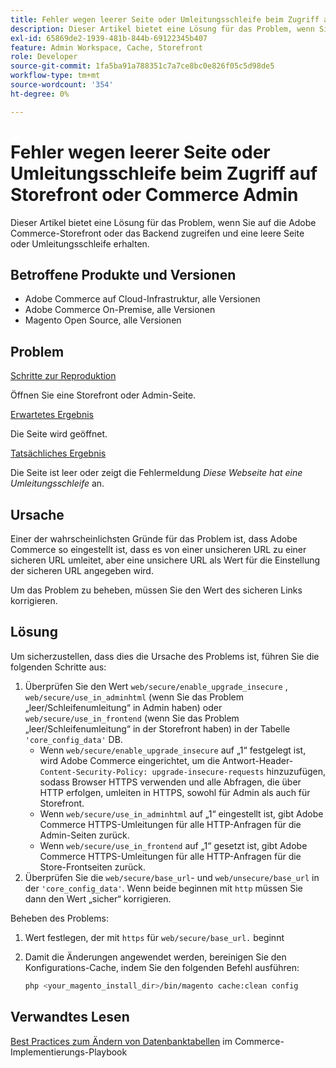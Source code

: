 ```yaml
---
title: Fehler wegen leerer Seite oder Umleitungsschleife beim Zugriff auf Storefront oder Commerce Admin
description: Dieser Artikel bietet eine Lösung für das Problem, wenn Sie auf die Adobe Commerce-Storefront oder das Backend zugreifen und eine leere Seite oder Umleitungsschleife erhalten.
exl-id: 65869de2-1939-481b-844b-69122345b407
feature: Admin Workspace, Cache, Storefront
role: Developer
source-git-commit: 1fa5ba91a788351c7a7ce8bc0e826f05c5d98de5
workflow-type: tm+mt
source-wordcount: '354'
ht-degree: 0%

---
```


# Fehler wegen leerer Seite oder Umleitungsschleife beim Zugriff auf Storefront oder Commerce Admin

Dieser Artikel bietet eine Lösung für das Problem, wenn Sie auf die Adobe Commerce-Storefront oder das Backend zugreifen und eine leere Seite oder Umleitungsschleife erhalten.

## Betroffene Produkte und Versionen

* Adobe Commerce auf Cloud-Infrastruktur, alle Versionen
* Adobe Commerce On-Premise, alle Versionen
* Magento Open Source, alle Versionen

## Problem

<u>Schritte zur Reproduktion</u>

Öffnen Sie eine Storefront oder Admin-Seite.

<u>Erwartetes Ergebnis</u>

Die Seite wird geöffnet.

<u>Tatsächliches Ergebnis</u>

Die Seite ist leer oder zeigt die Fehlermeldung *Diese Webseite hat eine Umleitungsschleife* an.

## Ursache

Einer der wahrscheinlichsten Gründe für das Problem ist, dass Adobe Commerce so eingestellt ist, dass es von einer unsicheren URL zu einer sicheren URL umleitet, aber eine unsichere URL als Wert für die Einstellung der sicheren URL angegeben wird.

Um das Problem zu beheben, müssen Sie den Wert des sicheren Links korrigieren.

## Lösung

Um sicherzustellen, dass dies die Ursache des Problems ist, führen Sie die folgenden Schritte aus:

1. Überprüfen Sie den Wert `web/secure/enable_upgrade_insecure` , `web/secure/use_in_adminhtml` (wenn Sie das Problem „leer/Schleifenumleitung“ in Admin haben) oder `web/secure/use_in_frontend` (wenn Sie das Problem „leer/Schleifenumleitung“ in der Storefront haben) in der Tabelle `'core_config_data'` DB.
   * Wenn `web/secure/enable_upgrade_insecure` auf „1“ festgelegt ist, wird Adobe Commerce eingerichtet, um die Antwort-Header-`Content-Security-Policy: upgrade-insecure-requests` hinzuzufügen, sodass Browser HTTPS verwenden und alle Abfragen, die über HTTP erfolgen, umleiten
in HTTPS, sowohl für Admin als auch für Storefront.
   * Wenn `web/secure/use_in_adminhtml` auf „1“ eingestellt ist, gibt Adobe Commerce HTTPS-Umleitungen für alle HTTP-Anfragen für die Admin-Seiten zurück.
   * Wenn `web/secure/use_in_frontend` auf „1“ gesetzt ist, gibt Adobe Commerce HTTPS-Umleitungen für alle HTTP-Anfragen für die Store-Frontseiten zurück.
1. Überprüfen Sie die `web/secure/base_url`- und `web/unsecure/base_url` in der `'core_config_data'`. Wenn beide beginnen mit    `http` müssen Sie dann den Wert „sicher“ korrigieren.

Beheben des Problems:

1. Wert festlegen, der mit `https` für `web/secure/base_url.` beginnt
1. Damit die Änderungen angewendet werden, bereinigen Sie den Konfigurations-Cache, indem Sie den folgenden Befehl ausführen:

   ```bash
   php <your_magento_install_dir>/bin/magento cache:clean config
   ```

## Verwandtes Lesen

[Best Practices zum Ändern von Datenbanktabellen](https://experienceleague.adobe.com/de/docs/commerce-operations/implementation-playbook/best-practices/development/modifying-core-and-third-party-tables#why-adobe-recommends-avoiding-modifications) im Commerce-Implementierungs-Playbook
